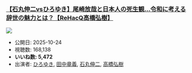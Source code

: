 ### [【石丸伸二vsひろゆき】尾崎放哉と日本人の死生観…令和に考える辞世の魅力とは？【ReHacQ高橋弘樹】](https://www.youtube.com/watch?v=3tv0MrAvMeA)
[![](https://img.youtube.com/vi/3tv0MrAvMeA/sddefault.jpg)](https://www.youtube.com/watch?v=3tv0MrAvMeA)
-   公開日: 2025-10-24
-   視聴数: 168,138
-   **いいね数: 5,472**
-   出演者: [ひろゆき](/rehacq_fan/people/ひろゆき "wikilink"), [田中章義](/rehacq_fan/people/田中章義 "wikilink"), [石丸伸二](/rehacq_fan/people/石丸伸二 "wikilink"), [高橋弘樹](/rehacq_fan/people/高橋弘樹 "wikilink")
